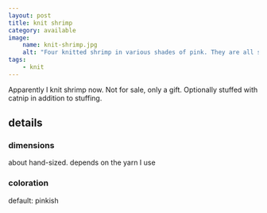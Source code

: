 ```yaml
---
layout: post
title: knit shrimp
category: available
image: 
    name: knit-shrimp.jpg
    alt: "Four knitted shrimp in various shades of pink. They are all somewhere around hand-sized, and have little yarn antennae and leggies."
tags:
    - knit
---
```


Apparently I knit shrimp now. Not for sale, only a gift. Optionally stuffed with catnip in addition to stuffing.

## details

### dimensions

about hand-sized. depends on the yarn I use

### coloration

default: pinkish
